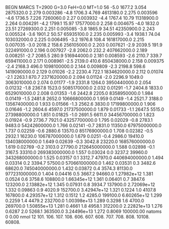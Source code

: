 BEGN
MARCS T=2900 G=3.0 FeH=0.0 MT=1.0
                  56
-5.0 1677.2 3.054 2875320.0 2.279 0.003286 
-4.8 1706.3 4.769 4613180.0 2.275 0.003596 
-4.6 1736.5 7.226 7260060.0 2.27 0.003932 
-4.4 1767.4 10.79 11318900.0 2.264 0.004291 
-4.2 1799.1 15.97 17577000.0 2.258 0.004675 
-4.0 1832.0 23.51 27269300.0 2.251 0.005085 
-3.8 1865.9 34.51 42350900.0 2.243 0.005524 
-3.6 1901.2 50.57 65935100.0 2.235 0.005993 
-3.4 1938.1 74.04 103032000.0 2.225 0.006495 
-3.2 1976.8 108.4 161817000.0 2.215 0.007035 
-3.0 2018.2 158.6 256105000.0 2.203 0.007621 
-2.9 2039.5 191.9 322491000.0 2.196 0.007927 
-2.8 2062.0 232.2 407662000.0 2.189 0.008251 
-2.7 2085.5 280.9 516944000.0 2.181 0.008593 
-2.6 2110.7 339.7 659411000.0 2.171 0.008961 
-2.5 2139.0 410.6 850438000.0 2.158 0.009375 
-2.4 2168.3 496.0 1098100000.0 2.144 0.009809 
-2.3 2198.8 598.6 1419090000.0 2.129 0.01026 
-2.2 2230.4 722.1 1834620000.0 2.112 0.01074 
-2.1 2263.1 870.7 2371620000.0 2.094 0.01124 
-2.0 2296.9 1049.0 3063010000.0 2.074 0.01177 
-1.9 2331.8 1264.0 3950440000.0 2.054 0.01232 
-1.8 2367.8 1523.0 5085170000.0 2.032 0.01291 
-1.7 2404.8 1833.0 6529010000.0 2.008 0.01353 
-1.6 2442.8 2205.0 8358950000.0 1.984 0.01419 
-1.5 2481.8 2652.0 10666800000.0 1.959 0.0149 
-1.4 2521.7 3188.0 13567400000.0 1.933 0.01566 
-1.3 2562.6 3830.0 17199800000.0 1.906 0.01646 
-1.2 2604.6 4597.0 21737500000.0 1.879 0.01733 
-1.1 2647.5 5515.0 27398800000.0 1.851 0.01825 
-1.0 2691.5 6611.0 34456700000.0 1.823 0.01924 
-0.9 2736.7 7921.0 43257700000.0 1.795 0.02029 
-0.8 2783.1 9483.0 54242600000.0 1.766 0.02141 
-0.7 2831.0 11350.0 67975000000.0 1.737 0.02259 
-0.6 2880.6 13570.0 85176900000.0 1.708 0.02382 
-0.5 2932.1 16230.0 106787000000.0 1.679 0.0251 
-0.4 2986.0 19410.0 134038000000.0 1.649 0.02639 
-0.3 3042.8 23220.0 168576000000.0 1.619 0.02769 
-0.2 3103.0 27790.0 212645000000.0 1.588 0.02898 
-0.1 3167.5 33310.0 269383000000.0 1.557 0.03024 
0.0 3237.2 39960.0 343268000000.0 1.525 0.03157 
0.1 3312.7 47970.0 440694000000.0 1.494 0.03314 
0.2 3394.7 57500.0 570661000000.0 1.462 0.03531 
0.3 3482.6 68620.0 745040000000.0 1.432 0.03872 
0.4 3574.3 81130.0 977231000000.0 1.404 0.04416 
0.5 3667.2 94660.0 1.27982e+12 1.381 0.0524 
0.6 3758.6 108800.0 1.66345e+12 1.361 0.06401 
0.7 3847.6 123200.0 2.13882e+12 1.345 0.07931 
0.8 3934.7 137900.0 2.72069e+12 1.332 0.09863 
0.9 4020.9 152700.0 3.42947e+12 1.321 0.1224 
1.0 4107.8 167800.0 4.29357e+12 1.312 0.1512 
1.2 4285.0 199100.0 6.60265e+12 1.299 0.2259 
1.4 4479.2 232700.0 1.00398e+13 1.289 0.3298 
1.6 4700.0 269700.0 1.50855e+13 1.281 0.4661 
1.8 4958.1 312200.0 2.22821e+13 1.276 0.6287 
2.0 5268.1 363500.0 3.24496e+13 1.272 0.8069 
100000.00
natoms              0      0.00
nmol          12
          101.         106.       107.      108.         606.        607.        608.
          707.         708.       808.    10108.       60808.
